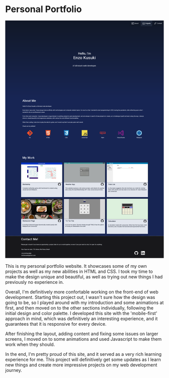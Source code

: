 # Personal Portfolio

![Alt text](./img/Personal%20Portfolio.png)

This is my personal portfolio website. It showcases some of my own projects as well as my new abilities in HTML and CSS. I took my time to make the design unique and beautiful, as well as trying out new things I had previously no experience in.

Overall, I'm definitively more confortable working on the front-end of web development. Starting this project out, I wasn't sure how the design was going to be, so I played around with my introduction and some animations at first, and then moved on to the other sections individually, following the initial design and color palette. I developed this site with the 'mobile-first' approach in mind, which was definitively an interesting experience, and it guarantees that it is responsive for every device.

After finishing the layout, adding content and fixing some issues on larger screens, I moved on to some animations and used Javascript to make them work when they should.

In the end, I'm pretty proud of this site, and it served as a very rich learning experience for me. This project will definitively get some updates as I learn new things and create more impressive projects on my web development journey.